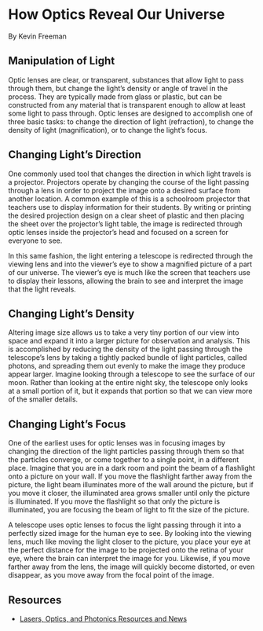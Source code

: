 # How Optics Reveal Our Universe

By Kevin Freeman

## Manipulation of Light

Optic lenses are clear, or transparent, substances that allow light to pass through them, but change the light’s density or angle of travel in the process. They are typically made from glass or plastic, but can be constructed from any material that is transparent enough to allow at least some light to pass through. Optic lenses are designed to accomplish one of three basic tasks: to change the direction of light (refraction), to change the density of light (magnification), or to change the light’s focus. 

## Changing Light’s Direction

One commonly used tool that changes the direction in which light travels is a projector. Projectors operate by changing the course of the light passing through a lens in order to project the image onto a desired surface from another location. A common example of this is a schoolroom projector that teachers use to display information for their students. By writing or printing the desired projection design on a clear sheet of plastic and then placing the sheet over the projector’s light table, the image is redirected through optic lenses inside the projector’s head and focused on a screen for everyone to see. 

In this same fashion, the light entering a telescope is redirected through the viewing lens and into the viewer’s eye to show a magnified picture of a part of our universe. The viewer’s eye is much like the screen that teachers use to display their lessons, allowing the brain to see and interpret the image that the light reveals. 

## Changing Light’s Density

Altering image size allows us to take a very tiny portion of our view into space and expand it into a larger picture for observation and analysis. This is accomplished by reducing the density of the light passing through the telescope’s lens by taking a tightly packed bundle of light particles, called photons, and spreading them out evenly to make the image they produce appear larger. Imagine looking through a telescope to see the surface of our moon. Rather than looking at the entire night sky, the telescope only looks at a small portion of it, but it expands that portion so that we can view more of the smaller details. 

## Changing Light’s Focus

One of the earliest uses for optic lenses was in focusing images by changing the direction of the light particles passing through them so that the particles converge, or come together to a single point, in a different place. Imagine that you are in a dark room and point the beam of a flashlight onto a picture on your wall. If you move the flashlight farther away from the picture, the light beam illuminates more of the wall around the picture, but if you move it closer, the illuminated area grows smaller until only the picture is illuminated. If you move the flashlight so that only the picture is illuminated, you are focusing the beam of light to fit the size of the picture.

A telescope uses optic lenses to focus the light passing through it into a perfectly sized image for the human eye to see. By looking into the viewing lens, much like moving the light closer to the picture, you place your eye at the perfect distance for the image to be projected onto the retina of your eye, where the brain can interpret the image for you. Likewise, if you move farther away from the lens, the image will quickly become distorted, or even disappear, as you move away from the focal point of the image.

## Resources

- [Lasers, Optics, and Photonics Resources and News](http://optics.org)

